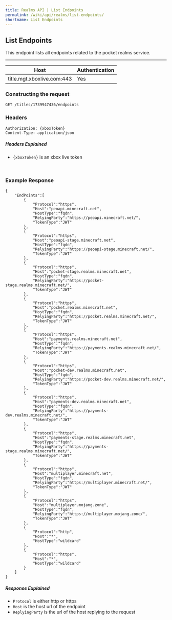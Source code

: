 ```yaml
---
title: Realms API | List Endpoints
permalink: /wiki/api/realms/list-endpoints/
shortname: List Endpoints
---
```

## List Endpoints
This endpoint lists all endpoints related to the pocket realms service.

---

|Host|Authentication|
|----|--------------|
|title.mgt.xboxlive.com:443|Yes|
  
### Constructing the request
```
GET /titles/1739947436/endpoints
```
  
### Headers
```
Authorization: {xboxToken}
Content-Type: application/json
```
  
##### Headers Explained
* `{xboxToken}` is an xbox live token  
  
<br>
  
### Example Response

```
{
    "EndPoints":[
        {
            "Protocol":"https",
            "Host":"peoapi.minecraft.net",
            "HostType":"fqdn",
            "RelyingParty":"https://peoapi.minecraft.net/",
            "TokenType":"JWT"
        },
        {
            "Protocol":"https",
            "Host":"peoapi-stage.minecraft.net",
            "HostType":"fqdn",
            "RelyingParty":"https://peoapi-stage.minecraft.net/",
            "TokenType":"JWT"
        },
        {
            "Protocol":"https",
            "Host":"pocket-stage.realms.minecraft.net",
            "HostType":"fqdn",
            "RelyingParty":"https://pocket-stage.realms.minecraft.net/",
            "TokenType":"JWT"
        },
        {
            "Protocol":"https",
            "Host":"pocket.realms.minecraft.net",
            "HostType":"fqdn",
            "RelyingParty":"https://pocket.realms.minecraft.net/",
            "TokenType":"JWT"
        },
        {
            "Protocol":"https",
            "Host":"payments.realms.minecraft.net",
            "HostType":"fqdn",
            "RelyingParty":"https://payments.realms.minecraft.net/",
            "TokenType":"JWT"
        },
        {
            "Protocol":"https",
            "Host":"pocket-dev.realms.minecraft.net",
            "HostType":"fqdn",
            "RelyingParty":"https://pocket-dev.realms.minecraft.net/",
            "TokenType":"JWT"
        },
        {
            "Protocol":"https",
            "Host":"payments-dev.realms.minecraft.net",
            "HostType":"fqdn",
            "RelyingParty":"https://payments-dev.realms.minecraft.net/",
            "TokenType":"JWT"
        },
        {
            "Protocol":"https",
            "Host":"payments-stage.realms.minecraft.net",
            "HostType":"fqdn",
            "RelyingParty":"https://payments-stage.realms.minecraft.net/",
            "TokenType":"JWT"
        },
        {
            "Protocol":"https",
            "Host":"multiplayer.minecraft.net",
            "HostType":"fqdn",
            "RelyingParty":"https://multiplayer.minecraft.net/",
            "TokenType":"JWT"
        },
        {
            "Protocol":"https",
            "Host":"multiplayer.mojang.zone",
            "HostType":"fqdn",
            "RelyingParty":"https://multiplayer.mojang.zone/",
            "TokenType":"JWT"
        },
        {
            "Protocol":"http",
            "Host":"*",
            "HostType":"wildcard"
        },
        {
            "Protocol":"https",
            "Host":"*",
            "HostType":"wildcard"
        }
    ]
}
```
  
##### Response Explained
* `Protocol` is either http or https  
* `Host` is the host url of the endpoint  
* `ReplyingParty` is the url of the host replying to the request  
